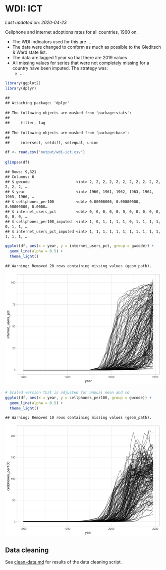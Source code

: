 WDI: ICT
================

*Last updated on: 2020-04-23*

Cellphone and internet adoptions rates for all countries, 1960 on.

  - The WDI indicators used for this are …
  - The data were changed to conform as much as possible to the
    Gleditsch & Ward state list.
  - The data are lagged 1 year so that there are 2019 values
  - All missing values for series that were not completely missing for a
    country have been imputed. The strategy was:
      - …

<!-- end list -->

``` r
library(ggplot2)
library(dplyr)
```

    ## 
    ## Attaching package: 'dplyr'

    ## The following objects are masked from 'package:stats':
    ## 
    ##     filter, lag

    ## The following objects are masked from 'package:base':
    ## 
    ##     intersect, setdiff, setequal, union

``` r
df <- read.csv("output/wdi-ict.csv")

glimpse(df)
```

    ## Rows: 9,321
    ## Columns: 6
    ## $ gwcode                     <int> 2, 2, 2, 2, 2, 2, 2, 2, 2, 2, 2, 2, 2, 2, …
    ## $ year                       <int> 1960, 1961, 1962, 1963, 1964, 1965, 1966, …
    ## $ cellphones_per100          <dbl> 0.00000000, 0.00000000, 0.00000000, 0.0000…
    ## $ internet_users_pct         <dbl> 0, 0, 0, 0, 0, 0, 0, 0, 0, 0, 0, 0, 0, 0, …
    ## $ cellphones_per100_imputed  <int> 1, 0, 1, 1, 1, 1, 0, 1, 1, 1, 1, 0, 1, 1, …
    ## $ internet_users_pct_imputed <int> 1, 1, 1, 1, 1, 1, 1, 1, 1, 1, 1, 1, 1, 1, …

``` r
ggplot(df, aes(x = year, y = internet_users_pct, group = gwcode)) +
  geom_line(alpha = 0.5) +
  theme_light()
```

    ## Warning: Removed 20 rows containing missing values (geom_path).

![](README_files/figure-gfm/unnamed-chunk-1-1.png)<!-- -->

``` r
# Scaled version that is adjusted for annual mean and sd
ggplot(df, aes(x = year, y = cellphones_per100, group = gwcode)) +
  geom_line(alpha = 0.5) +
  theme_light()
```

    ## Warning: Removed 10 rows containing missing values (geom_path).

![](README_files/figure-gfm/unnamed-chunk-1-2.png)<!-- -->

## Data cleaning

See [clean-data.md](clean-data.md) for results of the data cleaning
script.
